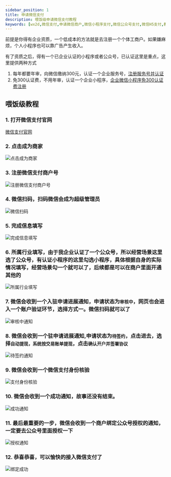 ```yaml
---
sidebar_position: 1
title: 申请微信支付
description: 喂饭级申请微信支付教程
keywords: [wx2d,微信支付,申请微信商户,微信小程序支付,微信公众号支付,微信H5支付,教程]
---
```




前提是你得有企业资质，一个低成本的方法就是去注册一个个体工商户。如果嫌麻烦，个人小程序也可以靠广告产生收入。

有了资质之后，得有一个已企业认证的小程序或者公众号，已认证这里是重点，这里提供两种方式

1. 每年都要年审，向微信缴纳300元，认证一个企业服务号，[注册服务号并认证](/docs/wechat-offical-accounts/register)
2. 免300认证费，不用年审，认证一个企业小程序，[企业微信小程序免300认证费注册](/docs/wechat-mini-program/free-auth-register)


## 喂饭级教程

### 1. 打开微信支付官网
   
[微信支付官网](https://pay.weixin.qq.com)

### 2. 点击成为商家 
   
![点击成为商家](./img/applyment/applyment1.png)

### 3. 注册微信支付商户号 
   
![注册微信支付商户号](./img/applyment/applyment2.png)

### 4. 微信扫码，扫码微信会成为超级管理员
   
![微信扫码](./img/applyment/applyment3.png)

### 5. 完成信息填写 
   
![完成信息填写](./img/applyment/applyment4.png)

### 6. 所属行业填写，由于我企业认证了一个公众号，所以经营场景这里选了公众号，有认证小程序的这里勾选小程序，具体根据自身的实际情况填写，经营场景勾一个就可以了，后续都是可以在商户里面开通其他的

![所属行业填写](./img/applyment/applyment5.png)

### 7. 微信会收到一个入驻申请进展通知，申请状态为`审核中`，网页也会进入一个账户验证环节，选择方式一。微信扫码就可以了
    
![审核中通知](./img/applyment/applyment6.png)

### 8. 微信会收到一个驻申请进展通知,申请状态为`待签约`，点击进去，选择`自动提现，系统按交易账单提现`，点击`确认开户并签署协议`
    
![待签约通知](./img/applyment/applyment7.png)

### 9.  微信会收到一个微信支付身份核验

![支付身份核验](./img/applyment/applyment8.png)

### 10.  微信会收到一个成功通知，故事还没有结束。

![成功通知](./img/applyment/applyment9.png)

### 11. 最后最重要的一步，微信会收到一个商户绑定公众号授权的通知，一定要去公众号里面授权一下

![授权通知](./img/applyment/applyment10.png)

### 12. 恭喜恭喜，可以愉快的接入微信支付了

![绑定成功](./img/applyment/applyment11.png)
